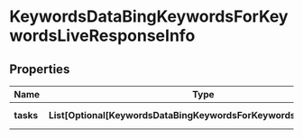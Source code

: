 # KeywordsDataBingKeywordsForKeywordsLiveResponseInfo


## Properties

| Name | Type | Description | Notes |
|------------ | ------------- | ------------- | -------------|
**tasks** | **List[Optional[KeywordsDataBingKeywordsForKeywordsLiveTaskInfo]]** | array of tasks |[optional]|